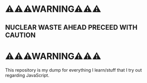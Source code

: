 # ⚠⚠⚠WARNING⚠⚠⚠ 
## NUCLEAR WASTE AHEAD PRECEED WITH CAUTION
# ⚠⚠⚠WARNING⚠⚠⚠ 
This repository is my dump for everything I learn/stuff that I try out regarding JavaScript.
